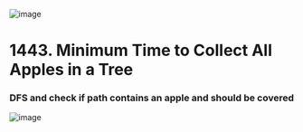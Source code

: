 ![image](https://user-images.githubusercontent.com/53051383/211692627-bd7bc949-3805-4809-9d0c-7dc41f692090.png)

# 1443. Minimum Time to Collect All Apples in a Tree
### DFS and check if path contains an apple and should be covered

![image](https://user-images.githubusercontent.com/53051383/211692864-3bb51a0b-9e2a-4624-bbf5-2d7ccf16a349.png)
